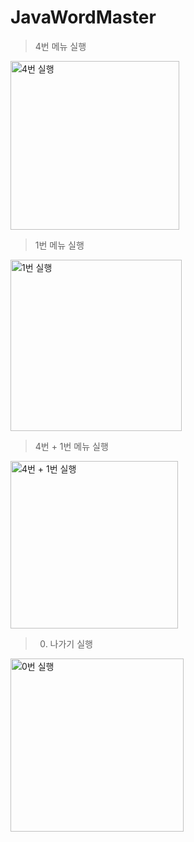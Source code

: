 # JavaWordMaster
> 4번 메뉴 실행
<img width="270" alt="4번 실행" src="[screenshots/4번 실행.png](https://github.com/jinseokim-hgu/JavaWordMaster/blob/0ddea9aa7e046f65674e9bb20c42a4b7b1aec01b/screenshots/4%E1%84%87%E1%85%A5%E1%86%AB%20%E1%84%89%E1%85%B5%E1%86%AF%E1%84%92%E1%85%A2%E1%86%BC.png)">

> 1번 메뉴 실행
<img width="274" alt="1번 실행" src="https://user-images.githubusercontent.com/62330979/188071544-771ee3da-5d59-42a8-9985-6686e129a937.png">

> 4번 + 1번 메뉴 실행
<img width="268" alt="4번 + 1번 실행" src="https://user-images.githubusercontent.com/62330979/188071642-738cf35a-b966-4d86-9b90-a997f6ed6f6e.png">

> 0. 나가기 실행
<img width="277" alt="0번 실행" src="https://user-images.githubusercontent.com/62330979/188071702-c80a9ff1-909d-46b4-afb4-e2462455590d.png">
